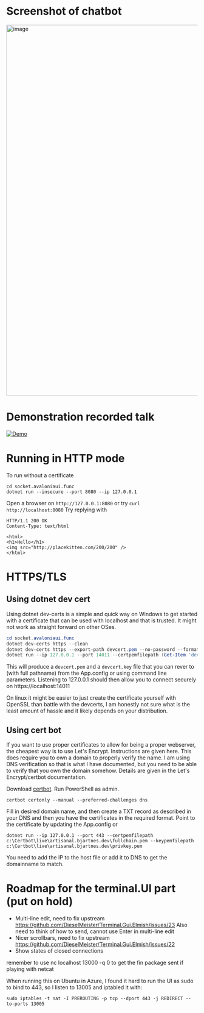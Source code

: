 # Screenshot of chatbot
<img width="973" alt="image" src="https://github.com/bjartwolf/http_chatbot/assets/1174441/9841d791-d39c-4968-be76-6f9e63c5453b">


# Demonstration recorded talk

[![Demo](https://img.youtube.com/vi/mhxm-Wrh8YY/0.jpg)](https://www.youtube.com/watch?v=mhxm-Wrh8YY "Demo")

# Running in HTTP mode
To run without a certificate

```
cd socket.avaloniaui.func
dotnet run --insecure --port 8080 --ip 127.0.0.1
```

Open a browser on ```http://127.0.0.1:8080``` or try ```curl http://localhost:8080```
Try replying with
```
HTTP/1.1 200 OK
Content-Type: text/html

<html>
<h1>Hello</h1>
<img src="http://placekitten.com/200/200" />
</html>
```


# HTTPS/TLS

## Using dotnet dev cert

Using dotnet dev-certs is a simple and quick way on Windows to get started with a certificate that can be used with localhost and that is trusted.
It might not work as straight forward on other OSes.

```powershell
cd socket.avaloniaui.func
dotnet dev-certs https --clean
dotnet dev-certs https --export-path devcert.pem --no-password --format PEM --trust
dotnet run --ip 127.0.0.1 --port 14011 --certpemfilepath (Get-Item 'devcert.pem').FullName --keypemfilepath (Get-Item 'devcert.key').FullName

```

This will produce a ```devcert.pem``` and a ```devcert.key``` file that you can rever to (with full pathname) from the App.config or using command line parameters.
Listening to 127.0.0.1 should then allow you to connect securely on https://localhost:14011

On linux it might be easier to just create the certificate yourself with OpenSSL than battle with the devcerts, I am honestly not sure what is the least amount of hassle and it likely
depends on your distribution. 

## Using cert bot
If you want to use proper certificates to allow for being a proper webserver, the cheapest way is to use Let's Encrypt. Instructions are given here.
This does require you to own a domain to properly verify the name. I am using DNS verification so that is what I have documented,
but you need to be able to verify that you own the domain somehow. Details are given in the Let's Encrypt/certbot documentation.


Download [certbot](https://certbot.eff.org/).
Run PowerShell as admin.

```
certbot certonly --manual --preferred-challenges dns
```

Fill in desired domain name, and then create a TXT record as described in your DNS and then you have the certificates in the required format.
Point to the certificate by updating the App.config or

```
dotnet run --ip 127.0.0.1 --port 443 --certpemfilepath c:\Certbot\live\artisanal.bjartnes.dev\fullchain.pem --keypemfilepath c:\Certbot\live\artisanal.bjartnes.dev\privkey.pem
```

You need to add the IP to the host file or add it to DNS to get the domainname to match.

# Roadmap for the terminal.UI part (put on hold)
- Multi-line edit, need to fix upstream https://github.com/DieselMeister/Terminal.Gui.Elmish/issues/23
  Also need to think of how to send, cannot use Enter in multi-line edit
- Nicer scrollbars, need to fix upstream https://github.com/DieselMeister/Terminal.Gui.Elmish/issues/22
- Show states of closed connections


remember to use nc localhost 13000 -q 0 to get the fin package sent if playing with netcat


When running this on Ubuntu in Azure, I found it hard to run the UI as sudo to bind to 443, so I listen to 13005 and iptabled it with:
```
sudo iptables -t nat -I PREROUTING -p tcp --dport 443 -j REDIRECT --to-ports 13005
```

